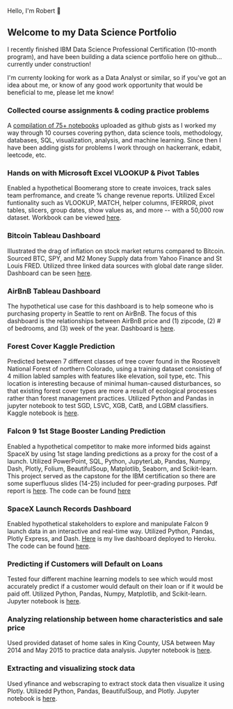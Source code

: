 Hello, I'm Robert 👋

## Welcome to my Data Science Portfolio

I recently finished IBM Data Science Professional Certification (10-month program), and have been building a data science portfolio here on github... currently under construction!

I'm currenty looking for work as a Data Analyst or similar, so if you've got an idea about me, or know of any good work opportunity that would be beneficial to me, please let me know!

### Collected course assignments & coding practice problems
A [compilation of 75+ notebooks](https://gist.github.com/brt-h) uploaded as github gists as I worked my way through 10 courses covering python, data science tools, methodology, databases, SQL, visualization, analysis, and machine learning. Since then I have been adding gists for problems I work through on hackerrank, edabit, leetcode, etc.

### Hands on with Microsoft Excel VLOOKUP & Pivot Tables

Enabled a hypothetical Boomerang store to create invoices, track sales team perfromance, and create % change revenue reports. Utilized Excel funtionality such as VLOOKUP, MATCH, helper columns, IFERROR, pivot tables, slicers, group dates, show values as, and more -- with a 50,000 row dataset. Workbook can be viewed [here](https://1drv.ms/x/s!Am3cFNlVEot4sUJwCMNCiQ6Jcn0X?e=PZSVhu).

### Bitcoin Tableau Dashboard

Illustrated the drag of inflation on stock market returns compared to Bitcoin. Sourced BTC, SPY, and M2 Money Supply data from Yahoo Finance and St Louis FRED. Utilized three linked data sources with global date range slider. Dashboard can be seen [here](https://public.tableau.com/app/profile/robert.hyman/viz/BitcoinThroughTheLensOfTheStockMarketMoneySupply/Dashboard).

### AirBnB Tableau Dashboard

The hypothetical use case for this dashboard is to help someone who is purchasing property in Seattle to rent on AirBnB. The focus of this dashboard is the relationships between AirBnB price and (1) zipcode, (2) # of bedrooms, and (3) week of the year. Dashboard is [here](https://public.tableau.com/app/profile/robert.hyman/viz/AirBnBTableauProject_16414256273360/Dashboard1).

### Forest Cover Kaggle Prediction

Predicted between 7 different classes of tree cover found in the Roosevelt National Forest of northern Colorado, using a training dataset consisting of 4 million labled samples with features like elevation, soil type, etc. This location is interesting because of minimal human-caused disturbances, so that existing forest cover types are more a result of ecological processes rather than forest management practices. Utilized Python and Pandas in jupyter notebook to test SGD, LSVC, XGB, CatB, and LGBM classifiers. Kaggle notebook is [here](https://www.kaggle.com/brthym/tps-dec-sgd-lsvc-xgb-catb-lgbm).

### Falcon 9 1st Stage Booster Landing Prediction

Enabled a hypothetical competitor to make more informed bids against SpaceX by using 1st stage landing predictions as a proxy for the cost of a launch.
Utilized PowerPoint, SQL, Python, JupyterLab, Pandas, Numpy, Dash, Plotly, Folium, BeautifulSoup, Matplotlib, Seaborn, and Scikit-learn. This project served as the capstone for the IBM certification so there are some superfluous slides (14-25) included for peer-grading purposes. Pdf report is [here](https://drive.google.com/file/d/18DX_Mu0pVxPG2ebD1Nnt1i-AZgLj99kl/view). The code can be found [here](https://github.com/brt-h/Applied-Data-Science-Capstone)

### SpaceX Launch Records Dashboard
Enabled hypothetical stakeholders to explore and manipulate Falcon 9 launch data in an interactive and real-time way. Utilized Python, Pandas, Plotly Express, and Dash. [Here](https://ibm-applied-data-science-capst.herokuapp.com/) is my live dashboard deployed to Heroku. The code can be found [here](https://github.com/brt-h/Applied-Data-Science-Capstone/blob/main/spacex_dash_app.py).

### Predicting if Customers will Default on Loans
Tested four different machine learning models to see which would most accurately predict if a customer would default on their loan or if it would be paid off.  Utilized Python, Pandas, Numpy, Matplotlib, and Scikit-learn. Jupyter notebook is [here](https://dataplatform.cloud.ibm.com/analytics/notebooks/v2/bd06edd5-2ae4-4f62-aee2-502b29d86f07/view?access_token=02d69abd44e4d53ab9ea6fd51403421a29de81656dbb92e235c576c6bd5fb35c).

### Analyzing relationship between home characteristics and sale price
Used provided dataset of home sales in King County, USA between May 2014 and May 2015 to practice data analysis. Jupyter notebook is [here](https://gist.github.com/brt-h/a7b5dd74a8fcd2e718a5cde7cf9147ab).

### Extracting and visualizing stock data
Used yfinance and webscraping to extract stock data then visualize it using Plotly. Utilizedd Python, Pandas, BeautifulSoup, and Plotly. Jupyter notebook is [here](https://dataplatform.cloud.ibm.com/analytics/notebooks/v2/5937dca4-8cdb-41d5-8ab0-25134f6f4945/view?access_token=9ebd45117d303eb29148c8c7859894ebc6f0457e9bd0a76d5ae077db1f8ad41d).


<!---
brt-h/brt-h is a ✨ special ✨ repository because its `README.md` (this file) appears on your GitHub profile.
You can click the Preview link to take a look at your changes.
--->
